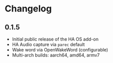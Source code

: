 # Changelog

## 0.1.5
- Initial public release of the HA OS add-on
- HA Audio capture via `parec` default
- Wake word via OpenWakeWord (configurable)
- Multi-arch builds: aarch64, amd64, armv7